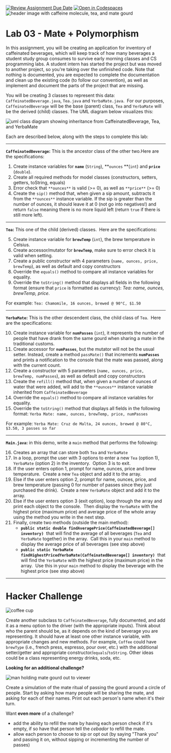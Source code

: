[![Review Assignment Due Date](https://classroom.github.com/assets/deadline-readme-button-22041afd0340ce965d47ae6ef1cefeee28c7c493a6346c4f15d667ab976d596c.svg)](https://classroom.github.com/a/bVs07EnP)
[![Open in Codespaces](https://classroom.github.com/assets/launch-codespace-2972f46106e565e64193e422d61a12cf1da4916b45550586e14ef0a7c637dd04.svg)](https://classroom.github.com/open-in-codespaces?assignment_repo_id=18273801)
![header image with caffeine molecule, tea, and mate gourd](https://i.imgur.com/TyUdumO.png) 

# **Lab 03 - Mate + Polymorphism**

In this assignment, you will be creating an application for inventory of caffeinated beverages, which will keep track of how many beverages a student study group consumes to survive early morning classes and CS programming labs. A student intern has started the project but was moved to another project, so you're taking over the unfinished code. Note that nothing is documented, you are expected to complete the documentation and clean up the existing code (to follow our convention), as well as implement and document the parts of the project that are missing.

You will be creating 3 classes to represent this data: `CaffeinatedBeverage.java`, `Tea.java` and `YerbaMate.java`.  For our purposes, `CaffeinatedBeverage` will be the base (parent) class, `Tea` and `YerbaMate` will be the derived (child) classes. The UML diagram below visualizes this:

![uml class diagram showing inheritance from CaffeinatedBeverage, Tea, and YerbaMate](https://i.imgur.com/2EO4Unl.png) 

Each are described below, along with the steps to complete this lab:

---

**`CaffeinatedBeverage`:** This is the ancestor class of the other two.Here are the specifications:

1. Create instance variables for **`name`** (`String`), **`ounces` **(`int`) and **`price`** (`double`).
2. Create all required methods for model classes (constructors, setters, getters, toString, equals)
3. Error check that `**ounces**` is valid (>= 0), as well as `**price**` (>= 0)
4. Create the `sip()` method that, when given a sip amount, subtracts it from the `**ounces**` instance variable. If the sip is greater than the number of ounces, it should leave it at 0 (not go into negatives!) and return `false` meaning there is no more liquid left (return `true` if there is still more left).

---

**`Tea`:** This one of the child (derived) classes.  Here are the specifications:

5. Create instance variable for **`brewTemp`** (`int`), the brew temperature in Celsius.
6. Create accessor/mutator for **`brewTemp`**, make sure to error check it is valid when setting.
7. Create a public constructor with 4 parameters (`name, ounces, price, brewTemp`), as well as default and copy constructors
8. Override the `equals()` method to compare all instance variables for equality.
9. Override the `toString()` method that displays all fields in the following format (ensure that `price` is formatted as currency): _Tea: name, ounces, brewTemp, price_.

For example: `Tea: Chamomile, 16 ounces, brewed @ 90°C, $1.50`

---

**`YerbaMate`:** This is the other descendent class, the child class of `Tea`.  Here are the specifications:

10. Create instance variable for **`numPasses`** (`int`), it represents the number of people that have drank from the same gourd when sharing a mate in the traditional customs.
11. Create accessor for **`numPasses`**, but the mutator will not be the usual setter. Instead, create a method `passMate()` that increments **`numPasses`** and prints a notification to the console that the mate was passed, along with the current count.
12. Create a constructor with 5 parameters (`name, ounces, price, brewTemp, numPasses`), as well as default and copy constructors
13. Create the `refill()` method that, when given a number of ounces of water that were added, will add to the `**ounces**` instance variable inherited from `CaffeinatedBeverage`
14. Override the `equals()` method to compare all instance variables for equality.
15. Override the `toString()` method that displays all fields in the following format: `Yerba Mate: name, ounces, brewTemp, price, numPasses`

For example:
`Yerba Mate: Cruz de Malta, 24 ounces, brewed @ 80°C, $3.50, 3 passes so far`

---

**`Main.java`:** in this demo, write a `main` method that performs the following:

16. Creates an array that can store both `Tea` and `YerbaMate`
17. In a loop, prompt the user with 3 options to enter a new `Tea` (option 1), `YerbaMate` (option 2) in the inventory.  Option 3 is to exit.
18. If the user enters option 1, prompt for name, ounces, price and brew temperature.  Create a new `Tea` object and add it to the array.
19. Else if the user enters option 2, prompt for name, ounces, price, and brew temperature (passing 0 for number of passes since they just purchased the drink).  Create a new `YerbaMate` object and add it to the array.
20. Else if the user enters option 3 (exit option), loop through the array and print each object to the console.  Then display the `YerbaMate` with the highest price (maximum price) and average price of the whole array using the method you write in the next step.
21. Finally, create two methods (outside the main method):
	- **`public static double findAveragePrice(CaffeinatedBeverage[] inventory)`**  that will find the average of all beverages (`Tea` and `YerbaMate` together) in the array.  Call this in your `main` method to display the average price of all beverages (see step above)
	- **`public static YerbaMate findHighestPricedYerbaMate(CaffeinatedBeverage[] inventory)`**  that will find the `YerbaMate` with the highest price (maximum price) in the array.  Use this in your `main` method to display the beverage with the highest price (see step above)

---

# **Hacker Challenge**

  ![coffee cup](https://i.imgur.com/IJqtvu7.png) 


Create another subclass to `CaffeinatedBeverage`, fully documented, and add it as a menu option to the driver (with the appropriate inputs). Think about who the parent should be, as it depends on the kind of beverage you are representing. It should have at least one other instance variable, with appropriate changes and new methods. For example, `Coffee` could have `brewType` (i.e., french press, espresso, pour over, etc.) with the additional setter/getter and appropriate constructor/`equals`/`toString`. Other ideas could be a class representing energy drinks, soda, etc.

**Looking for an additional challenge?**

   ![man holding mate gourd out to viewer](https://i.imgur.com/fuf22oc.jpg) 

Create a simulation of the mate ritual of passing the gourd around a circle of people. Start by asking how many people will be sharing the mate, and asking for each of their names. Print out each person's name when it's their turn.

Want **even more** of a challenge?

- add the ability to refill the mate by having each person check if it's empty, if so have that person tell the _cebador_ to refill the mate.
- allow each person to choose to sip or opt out (by saying "Thank you" and passing it on, without sipping or incrementing the number of passes)